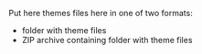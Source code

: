 Put here themes files here in one of two formats:
* folder with theme files
* ZIP archive containing folder with theme files